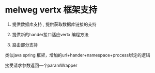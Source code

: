 # melweg vertx 框架支持

1. 提供数据库支持 , 提供获取数据库链接的支持
2. 提供新的hander接口适应vertx 编程方法


1. 路由部分支持

类似java spring 框架，增加的url+hander+namespace+process绑定的逻辑

接受请求参数返回一个paramWrapper

